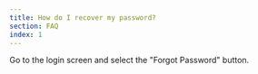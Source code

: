 ```yaml
---
title: How do I recover my password?
section: FAQ
index: 1
---
```


Go to the login screen and select the "Forgot Password" button.
